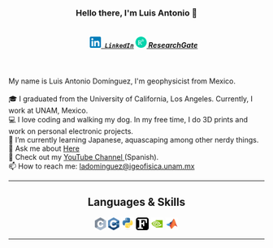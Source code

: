 <h3 align="center">Hello there, I'm Luis Antonio 👋</h3>
<h5 align="center">
  <code>
    <a href="https://www.linkedin.com/in/luis-antonio-dominguez-35977467/" title="LinkedIn"><img width="22" src="./images/linkedin.svg"> LinkedIn</a></code>
  <ode><a href="https://www.researchgate.net/profile/Luis-Dominguez-4" title="Researchgate"><img width="22" src="./images/ResearchGate.svg"> ResearchGate</a></code>
</h5>
<br>
<p align="left">
  My name is Luis Antonio Domínguez, I'm geophysicist from Mexico. 
  <br>
  <br>
  🎓 I graduated from the University of California, Los Angeles. Currently, I work at UNAM, Mexico. 
  <br>
  💻 I love coding and walking my dog. In my free time, I do 3D prints and work on personal electronic projects.
  <br>
  🔬 I’m currently learning Japanese, aquascaping among other nerdy things. 
  <br>
  💬 Ask me about <a href="https://github.com/ladominguez/ladominguez/issues" title="Issues">Here</a>
  <br>
  🎦 Check out my <a href="https://www.youtube.com/@geofisica_aplicada"> YouTube Channel </a> (Spanish).
  <br>
  📫 How to reach me: <a href="mailto: ladominguez@igeofisica.unam.mx">ladominguez@igeofisica.unam.mx</a>
</p>

<hr>

<h2 align="center">Languages & Skills </h2>

<p align="center">
  <code><img title="C" height="25" src="./images/c.svg"></code>
  <code><img title="C++" height="25" src="./images/cpp.svg"></code>
  <code><img title="Python" height="25" src="./images/python.svg"></code>
  <code><img title="Fortran" height="25" src="./images/fortran.svg"></code>
  <code><img title="CUDA" height="25" src="./images/cuda.svg"></code>
  <code><img title="Matlab" height="25" src="./images/matlab.svg"></code>

</p>

<hr>

